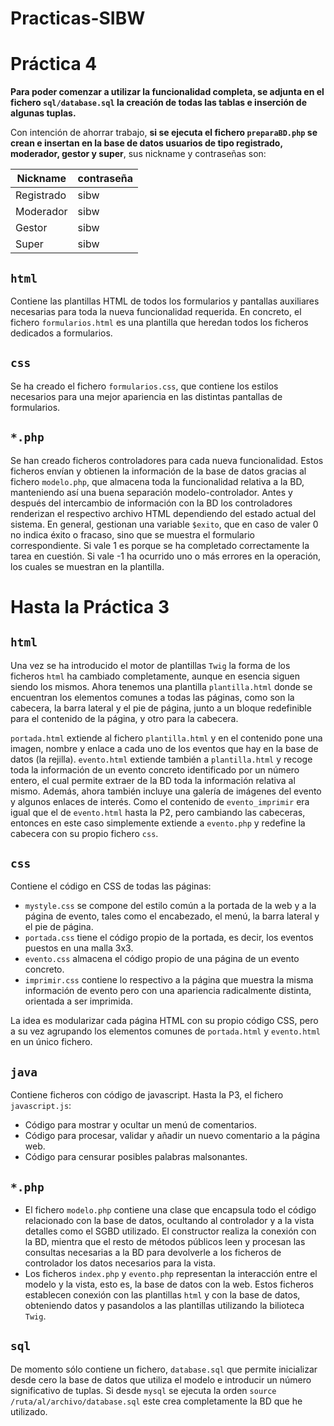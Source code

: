 # Practicas-SIBW

# Práctica 4

**Para poder comenzar a utilizar la funcionalidad completa, se adjunta en el fichero `sql/database.sql` la creación de todas las tablas e inserción de algunas tuplas.** 

Con intención de ahorrar trabajo, **si se ejecuta el fichero `preparaBD.php` se crean e insertan en la base de datos usuarios de tipo registrado, moderador, gestor y super**, sus nickname y contraseñas son:

| **Nickname** | **contraseña** |
|--------------|----------------|
| Registrado   | sibw           |
| Moderador    | sibw           |
| Gestor       | sibw           |
| Super        | sibw           |

## `html`

Contiene las plantillas HTML de todos los formularios y pantallas auxiliares necesarias para toda la nueva funcionalidad requerida. En concreto, el fichero `formularios.html` es una plantilla que heredan todos los ficheros dedicados a formularios.

## `css` 

Se ha creado el fichero `formularios.css`, que contiene los estilos necesarios para una mejor apariencia en las distintas pantallas de formularios.

## `*.php`

Se han creado ficheros controladores para cada nueva funcionalidad. Estos ficheros envían y obtienen la información de la base de datos gracias al fichero `modelo.php`, que almacena toda la funcionalidad relativa a la BD, manteniendo así una buena separación modelo-controlador. Antes y después del intercambio de información con la BD los controladores renderizan el respectivo archivo HTML dependiendo del estado actual del sistema. En general, gestionan una variable `$exito`, que en caso de valer 0 no indica éxito o fracaso, sino que se muestra el formulario correspondiente. Si vale 1 es porque se ha completado correctamente la tarea en cuestión. Si vale -1 ha ocurrido uno o más errores en la operación, los cuales se muestran en la plantilla.


# Hasta la Práctica 3

## `html`

Una vez se ha introducido el motor de plantillas `Twig` la forma de los ficheros `html` ha cambiado completamente, aunque en esencia siguen siendo los mismos. Ahora tenemos una plantilla `plantilla.html` donde se encuentran los elementos comunes a todas las páginas, como son la cabecera, la barra lateral y el pie de página, junto a un bloque redefinible para el contenido de la página, y otro para la cabecera.

`portada.html` extiende al fichero `plantilla.html` y en el contenido pone una imagen, nombre y enlace a cada uno de los eventos que hay en la base de datos (la rejilla). `evento.html` extiende también a `plantilla.html` y recoge toda la información de un evento concreto identificado por un número entero, el cual permite extraer de la BD toda la información relativa al mismo. Además, ahora también incluye una galería de imágenes del evento y algunos enlaces de interés. Como el contenido de `evento_imprimir` era igual que el de `evento.html` hasta la P2, pero cambiando las cabeceras, entonces en este caso simplemente extiende a `evento.php` y redefine la cabecera con su propio fichero `css`.

## `css`

Contiene el código en CSS de todas las páginas:

* `mystyle.css` se compone del estilo común a la portada de la web y a la página de evento, tales como el encabezado, el menú, la barra lateral y el pie de página.
* `portada.css` tiene el código propio de la portada, es decir, los eventos puestos en una malla 3x3.
* `evento.css` almacena el código propio de una página de un evento concreto.
* `imprimir.css` contiene lo respectivo a la página que muestra la misma información de evento pero con una apariencia radicalmente distinta, orientada a ser imprimida.

La idea es modularizar cada página HTML con su propio código CSS, pero a su vez agrupando los elementos comunes de `portada.html` y `evento.html` en un único fichero.

## `java`

Contiene ficheros con código de javascript. Hasta la P3, el fichero `javascript.js`:

* Código para mostrar y ocultar un menú de comentarios.
* Código para procesar, validar y añadir un nuevo comentario a la página web.
* Código para censurar posibles palabras malsonantes.

## `*.php`
* El fichero `modelo.php` contiene una clase que encapsula todo el código relacionado con la base de datos, ocultando al controlador y a la vista detalles como el SGBD utilizado. El constructor realiza la conexión con la BD, mientra que el resto de métodos públicos leen y procesan las consultas necesarias a la BD para devolverle a los ficheros de controlador los datos necesarios para la vista.
* Los ficheros `index.php` y `evento.php` representan la interacción entre el modelo y la vista, esto es, la base de datos con la web. Estos ficheros establecen conexión con las plantillas `html` y con la base de datos, obteniendo datos y pasandolos a las plantillas utilizando la bilioteca `Twig`.

## `sql`
De momento sólo contiene un fichero, `database.sql` que permite inicializar desde cero la base de datos que utiliza el modelo e introducir un número significativo de tuplas.
Si desde `mysql` se ejecuta la orden `source /ruta/al/archivo/database.sql` este crea completamente la BD que he utilizado.

